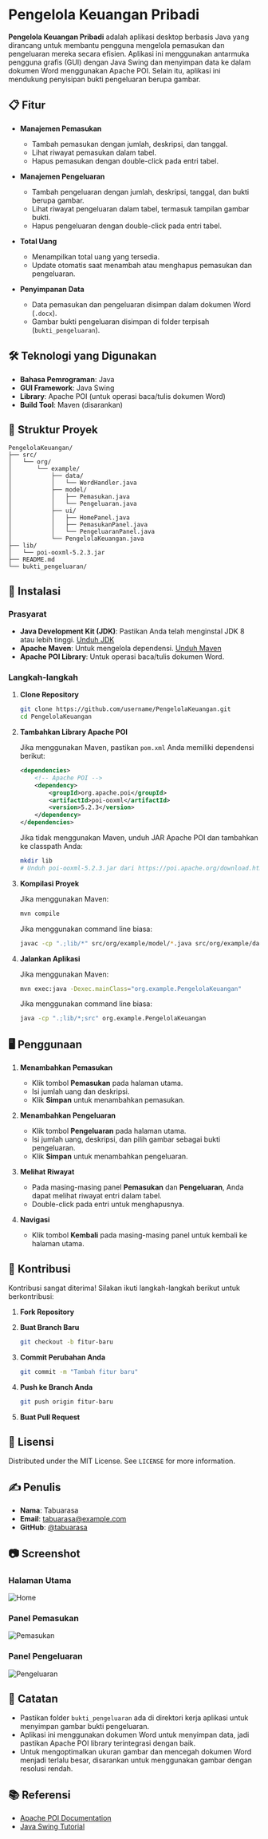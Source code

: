 # Pengelola Keuangan Pribadi

**Pengelola Keuangan Pribadi** adalah aplikasi desktop berbasis Java yang dirancang untuk membantu pengguna mengelola pemasukan dan pengeluaran mereka secara efisien. Aplikasi ini menggunakan antarmuka pengguna grafis (GUI) dengan Java Swing dan menyimpan data ke dalam dokumen Word menggunakan Apache POI. Selain itu, aplikasi ini mendukung penyisipan bukti pengeluaran berupa gambar.

## 📋 Fitur

- **Manajemen Pemasukan**
  - Tambah pemasukan dengan jumlah, deskripsi, dan tanggal.
  - Lihat riwayat pemasukan dalam tabel.
  - Hapus pemasukan dengan double-click pada entri tabel.

- **Manajemen Pengeluaran**
  - Tambah pengeluaran dengan jumlah, deskripsi, tanggal, dan bukti berupa gambar.
  - Lihat riwayat pengeluaran dalam tabel, termasuk tampilan gambar bukti.
  - Hapus pengeluaran dengan double-click pada entri tabel.

- **Total Uang**
  - Menampilkan total uang yang tersedia.
  - Update otomatis saat menambah atau menghapus pemasukan dan pengeluaran.

- **Penyimpanan Data**
  - Data pemasukan dan pengeluaran disimpan dalam dokumen Word (`.docx`).
  - Gambar bukti pengeluaran disimpan di folder terpisah (`bukti_pengeluaran`).

## 🛠️ Teknologi yang Digunakan

- **Bahasa Pemrograman**: Java
- **GUI Framework**: Java Swing
- **Library**: Apache POI (untuk operasi baca/tulis dokumen Word)
- **Build Tool**: Maven (disarankan)

## 📂 Struktur Proyek
```
PengelolaKeuangan/
├── src/
│   └── org/
│       └── example/
│           ├── data/
│           │   └── WordHandler.java
│           ├── model/
│           │   ├── Pemasukan.java
│           │   └── Pengeluaran.java
│           ├── ui/
│           │   ├── HomePanel.java
│           │   ├── PemasukanPanel.java
│           │   └── PengeluaranPanel.java
│           └── PengelolaKeuangan.java
├── lib/
│   └── poi-ooxml-5.2.3.jar
├── README.md
└── bukti_pengeluaran/
```

## 🚀 Instalasi

### Prasyarat

- **Java Development Kit (JDK)**: Pastikan Anda telah menginstal JDK 8 atau lebih tinggi. [Unduh JDK](https://www.oracle.com/java/technologies/javase-jdk11-downloads.html)
- **Apache Maven**: Untuk mengelola dependensi. [Unduh Maven](https://maven.apache.org/download.cgi)
- **Apache POI Library**: Untuk operasi baca/tulis dokumen Word.

### Langkah-langkah

1. **Clone Repository**

   ```bash
   git clone https://github.com/username/PengelolaKeuangan.git
   cd PengelolaKeuangan
   ```

2. **Tambahkan Library Apache POI**

   Jika menggunakan Maven, pastikan `pom.xml` Anda memiliki dependensi berikut:

   ```xml
   <dependencies>
       <!-- Apache POI -->
       <dependency>
           <groupId>org.apache.poi</groupId>
           <artifactId>poi-ooxml</artifactId>
           <version>5.2.3</version>
       </dependency>
   </dependencies>
   ```

   Jika tidak menggunakan Maven, unduh JAR Apache POI dan tambahkan ke classpath Anda:

   ```bash
   mkdir lib
   # Unduh poi-ooxml-5.2.3.jar dari https://poi.apache.org/download.html dan letakkan di folder lib/
   ```

3. **Kompilasi Proyek**

   Jika menggunakan Maven:

   ```bash
   mvn compile
   ```

   Jika menggunakan command line biasa:

   ```bash
   javac -cp ".;lib/*" src/org/example/model/*.java src/org/example/data/*.java src/org/example/ui/*.java src/org/example/PengelolaKeuangan.java
   ```

4. **Jalankan Aplikasi**

   Jika menggunakan Maven:

   ```bash
   mvn exec:java -Dexec.mainClass="org.example.PengelolaKeuangan"
   ```

   Jika menggunakan command line biasa:

   ```bash
   java -cp ".;lib/*;src" org.example.PengelolaKeuangan
   ```

## 🖥️ Penggunaan

1. **Menambahkan Pemasukan**
   - Klik tombol **Pemasukan** pada halaman utama.
   - Isi jumlah uang dan deskripsi.
   - Klik **Simpan** untuk menambahkan pemasukan.

2. **Menambahkan Pengeluaran**
   - Klik tombol **Pengeluaran** pada halaman utama.
   - Isi jumlah uang, deskripsi, dan pilih gambar sebagai bukti pengeluaran.
   - Klik **Simpan** untuk menambahkan pengeluaran.

3. **Melihat Riwayat**
   - Pada masing-masing panel **Pemasukan** dan **Pengeluaran**, Anda dapat melihat riwayat entri dalam tabel.
   - Double-click pada entri untuk menghapusnya.

4. **Navigasi**
   - Klik tombol **Kembali** pada masing-masing panel untuk kembali ke halaman utama.

## 🤝 Kontribusi

Kontribusi sangat diterima! Silakan ikuti langkah-langkah berikut untuk berkontribusi:

1. **Fork Repository**
2. **Buat Branch Baru**

   ```bash
   git checkout -b fitur-baru
   ```

3. **Commit Perubahan Anda**

   ```bash
   git commit -m "Tambah fitur baru"
   ```

4. **Push ke Branch Anda**

   ```bash
   git push origin fitur-baru
   ```

5. **Buat Pull Request**

## 📄 Lisensi

Distributed under the MIT License. See `LICENSE` for more information.

## ✍️ Penulis

- **Nama**: Tabuarasa
- **Email**: tabuarasa@example.com
- **GitHub**: [@tabuarasa](https://github.com/tabuarasa)

## 📷 Screenshot

### Halaman Utama

![Home](screenshots/home.png)

### Panel Pemasukan

![Pemasukan](screenshots/pemasukan.png)

### Panel Pengeluaran

![Pengeluaran](screenshots/pengeluaran.png)

## 📝 Catatan

- Pastikan folder `bukti_pengeluaran` ada di direktori kerja aplikasi untuk menyimpan gambar bukti pengeluaran.
- Aplikasi ini menggunakan dokumen Word untuk menyimpan data, jadi pastikan Apache POI library terintegrasi dengan baik.
- Untuk mengoptimalkan ukuran gambar dan mencegah dokumen Word menjadi terlalu besar, disarankan untuk menggunakan gambar dengan resolusi rendah.

## 📚 Referensi

- [Apache POI Documentation](https://poi.apache.org/)
- [Java Swing Tutorial](https://docs.oracle.com/javase/tutorial/uiswing/)
```
